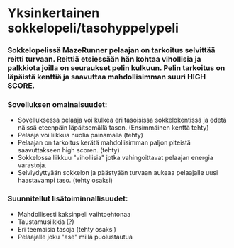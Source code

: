 # Yksinkertainen sokkelopeli/tasohyppelypeli

### Sokkelopelissä MazeRunner pelaajan on tarkoitus selvittää reitti turvaan. Reittiä etsiessään hän kohtaa vihollisia ja palkkiota joilla on seuraukset pelin kulkuun. Pelin tarkoitus on läpäistä kenttiä ja saavuttaa mahdollisimman suuri HIGH SCORE.

### Sovelluksen omainaisuudet:
* Sovelluksessa pelaaja voi kulkea eri tasoisissa sokkelokentissä ja edetä näissä eteenpäin läpäitsemällä tason. (Ensimmäinen kenttä tehty)
* Pelaaja voi liikkua nuolia painamalla (tehty)
* Pelaajan on tarkoitus kerätä mahdollisimman paljon piteistä saavuttakseen high scoren. (tehty)
* Sokkelossa liikkuu "vihollisia" jotka vahingoittavat pelaajan energia varastoja.
* Selviydyttyään sokkelon ja päästyään turvaan aukeaa pelaajalle uusi haastavampi taso. (tehty osaksi)

### Suunnitellut lisätoiminnallisuudet:
* Mahdollisesti kaksinpeli vaihtoehtonaa
* Taustamusiikkia (?)
* Eri teemaisia tasoja (tehty osaksi)
* Pelaajalle joku "ase" millä puolustautua
